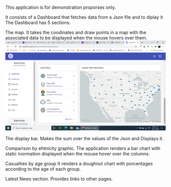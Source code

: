This application is for demonstration proporses only.

It consists of a Dashboard that fetches data from a Json file and to diplay it
The Dashboard has 5 sections.

The map.
It takes the coodinates and draw points in a map with the associated data to be displayed when the mouse hovers over them.
![Map-image](https://github.com/RafaelFlores/covidData/blob/main/src/images/map.png)

The display bar.
Makes the sum over the values of the Json and Displays it. 

Comparison by ehtnicity graphic.
The application renders a bar chart with static inormation displayed when the mouse hover over the columns. 

Casualties by age group
It renders a doughnut chart with porcentages according to the age of each group.

Latest News section.
Provides links to other pages.




